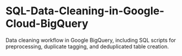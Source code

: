 # SQL-Data-Cleaning-in-Google-Cloud-BigQuery
Data cleaning workflow in Google BigQuery, including SQL scripts for preprocessing, duplicate tagging, and deduplicated table creation.
